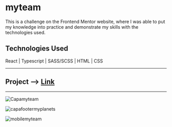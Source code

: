 # myteam

<p>This is a challenge on the Frontend Mentor website, where I was able to put my knowledge into practice and demonstrate my skills with the technologies used.</p>

<h2>Technologies Used</h2>

React | Typescript | SASS/SCSS | HTML | CSS
<hr>
<h2>Project --> <a href="https://stirring-pie-10f63e.netlify.app/">Link</a></h2>
<hr>


![Capamyteam](https://user-images.githubusercontent.com/88563801/212521810-6608e103-b795-441e-81dc-308fdd7dffc6.png)

![capafootermyplanets](https://user-images.githubusercontent.com/88563801/212521815-87f61639-0528-4efc-b861-9fffca286c03.png)

![mobilemyteam](https://user-images.githubusercontent.com/88563801/212521819-c5fc6335-2d8c-4544-9217-0b4127dfd8dd.png)
